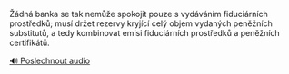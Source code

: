 
Žádná banka se tak nemůže spokojit pouze s vydáváním fiduciárních prostředků; musí držet rezervy kryjící celý objem vydaných peněžních substitutů, a tedy kombinovat emisi fiduciárních prostředků a peněžních certifikátů.

[🔊 Poslechnout audio](/data/7-paragraphs/audio/chapter_81/para_006-dn-banka-se-tak-neme-spokojit-pouze-s-vydvn.mp3)

